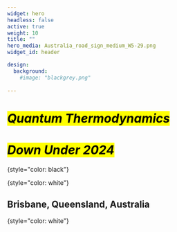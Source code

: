 ```yaml
---
widget: hero
headless: false
active: true
weight: 10
title: ""
hero_media: Australia_road_sign_medium_W5-29.png
widget_id: header

design:
  background:
    #image: "blackgrey.png"
    
---
```


# <mark>*Quantum Thermodynamics*</mark>
# <mark>*Down Under 2024*</mark>
{style="color: black"}
<br>

<!-- ## 2024 -->
{style="color: white"}
## Brisbane, Queensland, Australia
{style="color: white"}

<br>
